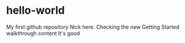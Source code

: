 # hello-world
My first github repository
Nick here. Checking the new Getting Started walkthrough content
It's good  

